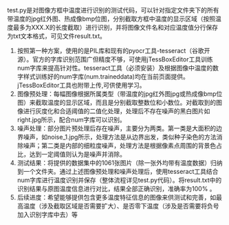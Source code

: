  test.py是对图像方框中温度进行识别的测试代码，可以针对指定文件夹下的所有带温度的jpg红外图、热成像bmp位图，分别截取方框中温度的显示区域（按照温度最多为XXX.X的长度截取）进行识别，并将图像文件名和对应温度值分行保存为txt文本格式，可见文件result.txt。  
  1. 按照第一种方案，使用的是PIL库和现有的pyocr工具-tesseract（谷歌开源）。官方的字库识别范围广但精度不够，可使用jTessBoxEditor工具训练num字库来提高针对性。tesseract工具（必须安装）及根据图像中温度的数字样式训练好的num字库(num.traineddata)均在当前页面提供。jTessBoxEditor工具也附带上传,可供使用学习。  
  2. 图像预处理：每幅图像根据所属类型（带温度的jpg红外图jpg或热成像bmp位图）来截取温度的显示区域，而且是分别截取整数位和小数位。对截取到的图像进行灰度化和合适阈值的二值化处理，处理后不存在噪声的黑白图片如right.jpg所示，配合num字库可以识别。 
  3. 噪声处理：部分图片预处理后存在噪声，主要分为两类。第一类是大面积的边界噪声，如noise_1.jpg所示，处理方法是从边界出发，类似种子染色的方法消除噪声；第二类是内部的细粒度噪声，处理方法是根据像素点周围的背景色占比，达到一定阈值则认为是噪声并消除。
  4. 测试结果：将提供的数据集中的1061张图片（除一张外均带有温度数据）归纳到一个文件夹。通过上述图像预处理和噪声处理后，使用tesseract工具结合num字库进行温度识别并保存（整体流程详见test.py代码）。将result.txt中的识别结果与原图温度信息进行对比，结果全部正确识别，准确率为100% 。  
  5. 后续进度：希望能够提供包含更多温度特征信息的图像来供测试和完善，如最高温度（涉及截取区域是否需要扩大）、是否零下温度（涉及是否需要将负号加入识别字库中去）等
